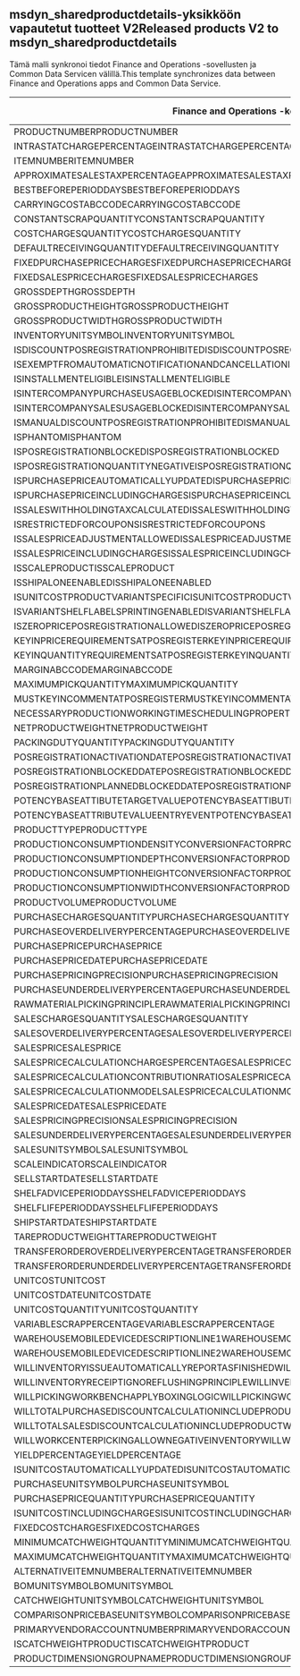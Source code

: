 ## <a name="released-products-v2-to-msdyn_sharedproductdetails"></a><span data-ttu-id="de2e0-101">msdyn_sharedproductdetails-yksikköön vapautetut tuotteet V2</span><span class="sxs-lookup"><span data-stu-id="de2e0-101">Released products V2 to msdyn_sharedproductdetails</span></span>

<span data-ttu-id="de2e0-102">Tämä malli synkronoi tiedot Finance and Operations -sovellusten ja Common Data Servicen välillä.</span><span class="sxs-lookup"><span data-stu-id="de2e0-102">This template synchronizes data between Finance and Operations apps and Common Data Service.</span></span>

<span data-ttu-id="de2e0-103">Finance and Operations -kenttä</span><span class="sxs-lookup"><span data-stu-id="de2e0-103">Finance and Operations field</span></span> | <span data-ttu-id="de2e0-104">Määritystyyppi</span><span class="sxs-lookup"><span data-stu-id="de2e0-104">Map type</span></span> | <span data-ttu-id="de2e0-105">Muu Dynamics 365 -kenttä</span><span class="sxs-lookup"><span data-stu-id="de2e0-105">Other Dynamics 365 field</span></span> | <span data-ttu-id="de2e0-106">Oletusarvo</span><span class="sxs-lookup"><span data-stu-id="de2e0-106">Default value</span></span>
---|---|---|---
<span data-ttu-id="de2e0-107">PRODUCTNUMBER</span><span class="sxs-lookup"><span data-stu-id="de2e0-107">PRODUCTNUMBER</span></span> | > | <span data-ttu-id="de2e0-108">msdyn_globalproduct.msdyn_productnumber</span><span class="sxs-lookup"><span data-stu-id="de2e0-108">msdyn_globalproduct.msdyn_productnumber</span></span> | 
<span data-ttu-id="de2e0-109">INTRASTATCHARGEPERCENTAGE</span><span class="sxs-lookup"><span data-stu-id="de2e0-109">INTRASTATCHARGEPERCENTAGE</span></span> | > | <span data-ttu-id="de2e0-110">msdyn_intrastatchargepercentage</span><span class="sxs-lookup"><span data-stu-id="de2e0-110">msdyn_intrastatchargepercentage</span></span> | 
<span data-ttu-id="de2e0-111">ITEMNUMBER</span><span class="sxs-lookup"><span data-stu-id="de2e0-111">ITEMNUMBER</span></span> | >> | <span data-ttu-id="de2e0-112">msdyn_itemnumber</span><span class="sxs-lookup"><span data-stu-id="de2e0-112">msdyn_itemnumber</span></span> | 
<span data-ttu-id="de2e0-113">APPROXIMATESALESTAXPERCENTAGE</span><span class="sxs-lookup"><span data-stu-id="de2e0-113">APPROXIMATESALESTAXPERCENTAGE</span></span> | > | <span data-ttu-id="de2e0-114">msdyn_approximatesalestaxpercentage</span><span class="sxs-lookup"><span data-stu-id="de2e0-114">msdyn_approximatesalestaxpercentage</span></span> | 
<span data-ttu-id="de2e0-115">BESTBEFOREPERIODDAYS</span><span class="sxs-lookup"><span data-stu-id="de2e0-115">BESTBEFOREPERIODDAYS</span></span> | > | <span data-ttu-id="de2e0-116">msdyn_bestbeforeperioddays</span><span class="sxs-lookup"><span data-stu-id="de2e0-116">msdyn_bestbeforeperioddays</span></span> | 
<span data-ttu-id="de2e0-117">CARRYINGCOSTABCCODE</span><span class="sxs-lookup"><span data-stu-id="de2e0-117">CARRYINGCOSTABCCODE</span></span> | >> | <span data-ttu-id="de2e0-118">msdyn_carryingcostabccode</span><span class="sxs-lookup"><span data-stu-id="de2e0-118">msdyn_carryingcostabccode</span></span> | 
<span data-ttu-id="de2e0-119">CONSTANTSCRAPQUANTITY</span><span class="sxs-lookup"><span data-stu-id="de2e0-119">CONSTANTSCRAPQUANTITY</span></span> | > | <span data-ttu-id="de2e0-120">msdyn_constantscrapquantity</span><span class="sxs-lookup"><span data-stu-id="de2e0-120">msdyn_constantscrapquantity</span></span> | 
<span data-ttu-id="de2e0-121">COSTCHARGESQUANTITY</span><span class="sxs-lookup"><span data-stu-id="de2e0-121">COSTCHARGESQUANTITY</span></span> | > | <span data-ttu-id="de2e0-122">msdyn_costchargesquantity</span><span class="sxs-lookup"><span data-stu-id="de2e0-122">msdyn_costchargesquantity</span></span> | 
<span data-ttu-id="de2e0-123">DEFAULTRECEIVINGQUANTITY</span><span class="sxs-lookup"><span data-stu-id="de2e0-123">DEFAULTRECEIVINGQUANTITY</span></span> | > | <span data-ttu-id="de2e0-124">msdyn_defaultreceivingquantity</span><span class="sxs-lookup"><span data-stu-id="de2e0-124">msdyn_defaultreceivingquantity</span></span> | 
<span data-ttu-id="de2e0-125">FIXEDPURCHASEPRICECHARGES</span><span class="sxs-lookup"><span data-stu-id="de2e0-125">FIXEDPURCHASEPRICECHARGES</span></span> | > | <span data-ttu-id="de2e0-126">msdyn_fixedpurchasepricecharges</span><span class="sxs-lookup"><span data-stu-id="de2e0-126">msdyn_fixedpurchasepricecharges</span></span> | 
<span data-ttu-id="de2e0-127">FIXEDSALESPRICECHARGES</span><span class="sxs-lookup"><span data-stu-id="de2e0-127">FIXEDSALESPRICECHARGES</span></span> | > | <span data-ttu-id="de2e0-128">msdyn_fixedsalespricecharges</span><span class="sxs-lookup"><span data-stu-id="de2e0-128">msdyn_fixedsalespricecharges</span></span> | 
<span data-ttu-id="de2e0-129">GROSSDEPTH</span><span class="sxs-lookup"><span data-stu-id="de2e0-129">GROSSDEPTH</span></span> | > | <span data-ttu-id="de2e0-130">msdyn_grossdepth</span><span class="sxs-lookup"><span data-stu-id="de2e0-130">msdyn_grossdepth</span></span> | 
<span data-ttu-id="de2e0-131">GROSSPRODUCTHEIGHT</span><span class="sxs-lookup"><span data-stu-id="de2e0-131">GROSSPRODUCTHEIGHT</span></span> | > | <span data-ttu-id="de2e0-132">msdyn_grossproductheight</span><span class="sxs-lookup"><span data-stu-id="de2e0-132">msdyn_grossproductheight</span></span> | 
<span data-ttu-id="de2e0-133">GROSSPRODUCTWIDTH</span><span class="sxs-lookup"><span data-stu-id="de2e0-133">GROSSPRODUCTWIDTH</span></span> | > | <span data-ttu-id="de2e0-134">msdyn_grossproductwidth</span><span class="sxs-lookup"><span data-stu-id="de2e0-134">msdyn_grossproductwidth</span></span> | 
<span data-ttu-id="de2e0-135">INVENTORYUNITSYMBOL</span><span class="sxs-lookup"><span data-stu-id="de2e0-135">INVENTORYUNITSYMBOL</span></span> | > | <span data-ttu-id="de2e0-136">msdyn_inventoryunitsymbol.msdyn_symbol</span><span class="sxs-lookup"><span data-stu-id="de2e0-136">msdyn_inventoryunitsymbol.msdyn_symbol</span></span> | 
<span data-ttu-id="de2e0-137">ISDISCOUNTPOSREGISTRATIONPROHIBITED</span><span class="sxs-lookup"><span data-stu-id="de2e0-137">ISDISCOUNTPOSREGISTRATIONPROHIBITED</span></span> | >> | <span data-ttu-id="de2e0-138">msdyn_isdiscountposregistrationprohibited</span><span class="sxs-lookup"><span data-stu-id="de2e0-138">msdyn_isdiscountposregistrationprohibited</span></span> | 
<span data-ttu-id="de2e0-139">ISEXEMPTFROMAUTOMATICNOTIFICATIONANDCANCELLATION</span><span class="sxs-lookup"><span data-stu-id="de2e0-139">ISEXEMPTFROMAUTOMATICNOTIFICATIONANDCANCELLATION</span></span> | >> | <span data-ttu-id="de2e0-140">msdyn_exemptautomaticnotificationcancel</span><span class="sxs-lookup"><span data-stu-id="de2e0-140">msdyn_exemptautomaticnotificationcancel</span></span> | 
<span data-ttu-id="de2e0-141">ISINSTALLMENTELIGIBLE</span><span class="sxs-lookup"><span data-stu-id="de2e0-141">ISINSTALLMENTELIGIBLE</span></span> | >> | <span data-ttu-id="de2e0-142">msdyn_isinstallmenteligible</span><span class="sxs-lookup"><span data-stu-id="de2e0-142">msdyn_isinstallmenteligible</span></span> | 
<span data-ttu-id="de2e0-143">ISINTERCOMPANYPURCHASEUSAGEBLOCKED</span><span class="sxs-lookup"><span data-stu-id="de2e0-143">ISINTERCOMPANYPURCHASEUSAGEBLOCKED</span></span> | >> | <span data-ttu-id="de2e0-144">msdyn_isintercompanypurchaseusageblocked</span><span class="sxs-lookup"><span data-stu-id="de2e0-144">msdyn_isintercompanypurchaseusageblocked</span></span> | 
<span data-ttu-id="de2e0-145">ISINTERCOMPANYSALESUSAGEBLOCKED</span><span class="sxs-lookup"><span data-stu-id="de2e0-145">ISINTERCOMPANYSALESUSAGEBLOCKED</span></span> | >> | <span data-ttu-id="de2e0-146">msdyn_isintercompanysalesusageblocked</span><span class="sxs-lookup"><span data-stu-id="de2e0-146">msdyn_isintercompanysalesusageblocked</span></span> | 
<span data-ttu-id="de2e0-147">ISMANUALDISCOUNTPOSREGISTRATIONPROHIBITED</span><span class="sxs-lookup"><span data-stu-id="de2e0-147">ISMANUALDISCOUNTPOSREGISTRATIONPROHIBITED</span></span> | >> | <span data-ttu-id="de2e0-148">msdyn_ismanualdiscposregistrationprohibited</span><span class="sxs-lookup"><span data-stu-id="de2e0-148">msdyn_ismanualdiscposregistrationprohibited</span></span> | 
<span data-ttu-id="de2e0-149">ISPHANTOM</span><span class="sxs-lookup"><span data-stu-id="de2e0-149">ISPHANTOM</span></span> | >> | <span data-ttu-id="de2e0-150">msdyn_isphantom</span><span class="sxs-lookup"><span data-stu-id="de2e0-150">msdyn_isphantom</span></span> | 
<span data-ttu-id="de2e0-151">ISPOSREGISTRATIONBLOCKED</span><span class="sxs-lookup"><span data-stu-id="de2e0-151">ISPOSREGISTRATIONBLOCKED</span></span> | >> | <span data-ttu-id="de2e0-152">msdyn_isposregistrationblocked</span><span class="sxs-lookup"><span data-stu-id="de2e0-152">msdyn_isposregistrationblocked</span></span> | 
<span data-ttu-id="de2e0-153">ISPOSREGISTRATIONQUANTITYNEGATIVE</span><span class="sxs-lookup"><span data-stu-id="de2e0-153">ISPOSREGISTRATIONQUANTITYNEGATIVE</span></span> | >> | <span data-ttu-id="de2e0-154">msdyn_isposregistrationquantitynegative</span><span class="sxs-lookup"><span data-stu-id="de2e0-154">msdyn_isposregistrationquantitynegative</span></span> | 
<span data-ttu-id="de2e0-155">ISPURCHASEPRICEAUTOMATICALLYUPDATED</span><span class="sxs-lookup"><span data-stu-id="de2e0-155">ISPURCHASEPRICEAUTOMATICALLYUPDATED</span></span> | >> | <span data-ttu-id="de2e0-156">msdyn_ispurchasepriceautomaticallyupdated</span><span class="sxs-lookup"><span data-stu-id="de2e0-156">msdyn_ispurchasepriceautomaticallyupdated</span></span> | 
<span data-ttu-id="de2e0-157">ISPURCHASEPRICEINCLUDINGCHARGES</span><span class="sxs-lookup"><span data-stu-id="de2e0-157">ISPURCHASEPRICEINCLUDINGCHARGES</span></span> | >> | <span data-ttu-id="de2e0-158">msdyn_ispurchasepriceincludingcharges</span><span class="sxs-lookup"><span data-stu-id="de2e0-158">msdyn_ispurchasepriceincludingcharges</span></span> | 
<span data-ttu-id="de2e0-159">ISSALESWITHHOLDINGTAXCALCULATED</span><span class="sxs-lookup"><span data-stu-id="de2e0-159">ISSALESWITHHOLDINGTAXCALCULATED</span></span> | >> | <span data-ttu-id="de2e0-160">msdyn_issaleswithholdingtaxcalculated</span><span class="sxs-lookup"><span data-stu-id="de2e0-160">msdyn_issaleswithholdingtaxcalculated</span></span> | 
<span data-ttu-id="de2e0-161">ISRESTRICTEDFORCOUPONS</span><span class="sxs-lookup"><span data-stu-id="de2e0-161">ISRESTRICTEDFORCOUPONS</span></span> | >> | <span data-ttu-id="de2e0-162">msdyn_isrestrictedforcoupons</span><span class="sxs-lookup"><span data-stu-id="de2e0-162">msdyn_isrestrictedforcoupons</span></span> | 
<span data-ttu-id="de2e0-163">ISSALESPRICEADJUSTMENTALLOWED</span><span class="sxs-lookup"><span data-stu-id="de2e0-163">ISSALESPRICEADJUSTMENTALLOWED</span></span> | >> | <span data-ttu-id="de2e0-164">msdyn_issalespriceadjustmentallowed</span><span class="sxs-lookup"><span data-stu-id="de2e0-164">msdyn_issalespriceadjustmentallowed</span></span> | 
<span data-ttu-id="de2e0-165">ISSALESPRICEINCLUDINGCHARGES</span><span class="sxs-lookup"><span data-stu-id="de2e0-165">ISSALESPRICEINCLUDINGCHARGES</span></span> | >> | <span data-ttu-id="de2e0-166">msdyn_issalespriceincludingcharges</span><span class="sxs-lookup"><span data-stu-id="de2e0-166">msdyn_issalespriceincludingcharges</span></span> | 
<span data-ttu-id="de2e0-167">ISSCALEPRODUCT</span><span class="sxs-lookup"><span data-stu-id="de2e0-167">ISSCALEPRODUCT</span></span> | >> | <span data-ttu-id="de2e0-168">msdyn_isscaleproduct</span><span class="sxs-lookup"><span data-stu-id="de2e0-168">msdyn_isscaleproduct</span></span> | 
<span data-ttu-id="de2e0-169">ISSHIPALONEENABLED</span><span class="sxs-lookup"><span data-stu-id="de2e0-169">ISSHIPALONEENABLED</span></span> | >> | <span data-ttu-id="de2e0-170">msdyn_isshipaloneenabled</span><span class="sxs-lookup"><span data-stu-id="de2e0-170">msdyn_isshipaloneenabled</span></span> | 
<span data-ttu-id="de2e0-171">ISUNITCOSTPRODUCTVARIANTSPECIFIC</span><span class="sxs-lookup"><span data-stu-id="de2e0-171">ISUNITCOSTPRODUCTVARIANTSPECIFIC</span></span> | >> | <span data-ttu-id="de2e0-172">msdyn_isunitcostproductvariantspecific</span><span class="sxs-lookup"><span data-stu-id="de2e0-172">msdyn_isunitcostproductvariantspecific</span></span> | 
<span data-ttu-id="de2e0-173">ISVARIANTSHELFLABELSPRINTINGENABLED</span><span class="sxs-lookup"><span data-stu-id="de2e0-173">ISVARIANTSHELFLABELSPRINTINGENABLED</span></span> | >> | <span data-ttu-id="de2e0-174">msdyn_isvariantshelflabelsprintingenabled</span><span class="sxs-lookup"><span data-stu-id="de2e0-174">msdyn_isvariantshelflabelsprintingenabled</span></span> | 
<span data-ttu-id="de2e0-175">ISZEROPRICEPOSREGISTRATIONALLOWED</span><span class="sxs-lookup"><span data-stu-id="de2e0-175">ISZEROPRICEPOSREGISTRATIONALLOWED</span></span> | >> | <span data-ttu-id="de2e0-176">msdyn_iszeropriceposregistrationallowed</span><span class="sxs-lookup"><span data-stu-id="de2e0-176">msdyn_iszeropriceposregistrationallowed</span></span> | 
<span data-ttu-id="de2e0-177">KEYINPRICEREQUIREMENTSATPOSREGISTER</span><span class="sxs-lookup"><span data-stu-id="de2e0-177">KEYINPRICEREQUIREMENTSATPOSREGISTER</span></span> | >> | <span data-ttu-id="de2e0-178">msdyn_keyinpricerequirementsatposregister</span><span class="sxs-lookup"><span data-stu-id="de2e0-178">msdyn_keyinpricerequirementsatposregister</span></span> | 
<span data-ttu-id="de2e0-179">KEYINQUANTITYREQUIREMENTSATPOSREGISTER</span><span class="sxs-lookup"><span data-stu-id="de2e0-179">KEYINQUANTITYREQUIREMENTSATPOSREGISTER</span></span> | >> | <span data-ttu-id="de2e0-180">msdyn_keyinquantityrequirementsatposregister</span><span class="sxs-lookup"><span data-stu-id="de2e0-180">msdyn_keyinquantityrequirementsatposregister</span></span> | 
<span data-ttu-id="de2e0-181">MARGINABCCODE</span><span class="sxs-lookup"><span data-stu-id="de2e0-181">MARGINABCCODE</span></span> | >> | <span data-ttu-id="de2e0-182">msdyn_marginabccode</span><span class="sxs-lookup"><span data-stu-id="de2e0-182">msdyn_marginabccode</span></span> | 
<span data-ttu-id="de2e0-183">MAXIMUMPICKQUANTITY</span><span class="sxs-lookup"><span data-stu-id="de2e0-183">MAXIMUMPICKQUANTITY</span></span> | > | <span data-ttu-id="de2e0-184">msdyn_maximumpickquantity</span><span class="sxs-lookup"><span data-stu-id="de2e0-184">msdyn_maximumpickquantity</span></span> | 
<span data-ttu-id="de2e0-185">MUSTKEYINCOMMENTATPOSREGISTER</span><span class="sxs-lookup"><span data-stu-id="de2e0-185">MUSTKEYINCOMMENTATPOSREGISTER</span></span> | >> | <span data-ttu-id="de2e0-186">msdyn_mustkeyincommentatposregister</span><span class="sxs-lookup"><span data-stu-id="de2e0-186">msdyn_mustkeyincommentatposregister</span></span> | 
<span data-ttu-id="de2e0-187">NECESSARYPRODUCTIONWORKINGTIMESCHEDULINGPROPERTYID</span><span class="sxs-lookup"><span data-stu-id="de2e0-187">NECESSARYPRODUCTIONWORKINGTIMESCHEDULINGPROPERTYID</span></span> | > | <span data-ttu-id="de2e0-188">msdyn_necessaryproductionworkingtimeschedulingp</span><span class="sxs-lookup"><span data-stu-id="de2e0-188">msdyn_necessaryproductionworkingtimeschedulingp</span></span> | 
<span data-ttu-id="de2e0-189">NETPRODUCTWEIGHT</span><span class="sxs-lookup"><span data-stu-id="de2e0-189">NETPRODUCTWEIGHT</span></span> | > | <span data-ttu-id="de2e0-190">msdyn_netproductweight</span><span class="sxs-lookup"><span data-stu-id="de2e0-190">msdyn_netproductweight</span></span> | 
<span data-ttu-id="de2e0-191">PACKINGDUTYQUANTITY</span><span class="sxs-lookup"><span data-stu-id="de2e0-191">PACKINGDUTYQUANTITY</span></span> | > | <span data-ttu-id="de2e0-192">msdyn_packingdutyquantity</span><span class="sxs-lookup"><span data-stu-id="de2e0-192">msdyn_packingdutyquantity</span></span> | 
<span data-ttu-id="de2e0-193">POSREGISTRATIONACTIVATIONDATE</span><span class="sxs-lookup"><span data-stu-id="de2e0-193">POSREGISTRATIONACTIVATIONDATE</span></span> | > | <span data-ttu-id="de2e0-194">msdyn_posregistrationactivationdate</span><span class="sxs-lookup"><span data-stu-id="de2e0-194">msdyn_posregistrationactivationdate</span></span> | 
<span data-ttu-id="de2e0-195">POSREGISTRATIONBLOCKEDDATE</span><span class="sxs-lookup"><span data-stu-id="de2e0-195">POSREGISTRATIONBLOCKEDDATE</span></span> | > | <span data-ttu-id="de2e0-196">msdyn_posregistrationblockeddate</span><span class="sxs-lookup"><span data-stu-id="de2e0-196">msdyn_posregistrationblockeddate</span></span> | 
<span data-ttu-id="de2e0-197">POSREGISTRATIONPLANNEDBLOCKEDDATE</span><span class="sxs-lookup"><span data-stu-id="de2e0-197">POSREGISTRATIONPLANNEDBLOCKEDDATE</span></span> | > | <span data-ttu-id="de2e0-198">msdyn_posregistrationplannedblockeddate</span><span class="sxs-lookup"><span data-stu-id="de2e0-198">msdyn_posregistrationplannedblockeddate</span></span> | 
<span data-ttu-id="de2e0-199">POTENCYBASEATTIBUTETARGETVALUE</span><span class="sxs-lookup"><span data-stu-id="de2e0-199">POTENCYBASEATTIBUTETARGETVALUE</span></span> | > | <span data-ttu-id="de2e0-200">msdyn_potencybaseattibutetargetvalue</span><span class="sxs-lookup"><span data-stu-id="de2e0-200">msdyn_potencybaseattibutetargetvalue</span></span> | 
<span data-ttu-id="de2e0-201">POTENCYBASEATTRIBUTEVALUEENTRYEVENT</span><span class="sxs-lookup"><span data-stu-id="de2e0-201">POTENCYBASEATTRIBUTEVALUEENTRYEVENT</span></span> | >> | <span data-ttu-id="de2e0-202">msdyn_potencybaseattributevalueentryevent</span><span class="sxs-lookup"><span data-stu-id="de2e0-202">msdyn_potencybaseattributevalueentryevent</span></span> | 
<span data-ttu-id="de2e0-203">PRODUCTTYPE</span><span class="sxs-lookup"><span data-stu-id="de2e0-203">PRODUCTTYPE</span></span> | >> | <span data-ttu-id="de2e0-204">msdyn_producttype</span><span class="sxs-lookup"><span data-stu-id="de2e0-204">msdyn_producttype</span></span> | 
<span data-ttu-id="de2e0-205">PRODUCTIONCONSUMPTIONDENSITYCONVERSIONFACTOR</span><span class="sxs-lookup"><span data-stu-id="de2e0-205">PRODUCTIONCONSUMPTIONDENSITYCONVERSIONFACTOR</span></span> | > | <span data-ttu-id="de2e0-206">msdyn_productionconsumptiondensityconversion</span><span class="sxs-lookup"><span data-stu-id="de2e0-206">msdyn_productionconsumptiondensityconversion</span></span> | 
<span data-ttu-id="de2e0-207">PRODUCTIONCONSUMPTIONDEPTHCONVERSIONFACTOR</span><span class="sxs-lookup"><span data-stu-id="de2e0-207">PRODUCTIONCONSUMPTIONDEPTHCONVERSIONFACTOR</span></span> | > | <span data-ttu-id="de2e0-208">msdyn_productionconsumptiondepthconversion</span><span class="sxs-lookup"><span data-stu-id="de2e0-208">msdyn_productionconsumptiondepthconversion</span></span> | 
<span data-ttu-id="de2e0-209">PRODUCTIONCONSUMPTIONHEIGHTCONVERSIONFACTOR</span><span class="sxs-lookup"><span data-stu-id="de2e0-209">PRODUCTIONCONSUMPTIONHEIGHTCONVERSIONFACTOR</span></span> | > | <span data-ttu-id="de2e0-210">msdyn_productionconsumptionheightconversion</span><span class="sxs-lookup"><span data-stu-id="de2e0-210">msdyn_productionconsumptionheightconversion</span></span> | 
<span data-ttu-id="de2e0-211">PRODUCTIONCONSUMPTIONWIDTHCONVERSIONFACTOR</span><span class="sxs-lookup"><span data-stu-id="de2e0-211">PRODUCTIONCONSUMPTIONWIDTHCONVERSIONFACTOR</span></span> | > | <span data-ttu-id="de2e0-212">msdyn_productionconsumptionwidthconversion</span><span class="sxs-lookup"><span data-stu-id="de2e0-212">msdyn_productionconsumptionwidthconversion</span></span> | 
<span data-ttu-id="de2e0-213">PRODUCTVOLUME</span><span class="sxs-lookup"><span data-stu-id="de2e0-213">PRODUCTVOLUME</span></span> | > | <span data-ttu-id="de2e0-214">msdyn_productvolume</span><span class="sxs-lookup"><span data-stu-id="de2e0-214">msdyn_productvolume</span></span> | 
<span data-ttu-id="de2e0-215">PURCHASECHARGESQUANTITY</span><span class="sxs-lookup"><span data-stu-id="de2e0-215">PURCHASECHARGESQUANTITY</span></span> | > | <span data-ttu-id="de2e0-216">msdyn_purchasechargesquantity</span><span class="sxs-lookup"><span data-stu-id="de2e0-216">msdyn_purchasechargesquantity</span></span> | 
<span data-ttu-id="de2e0-217">PURCHASEOVERDELIVERYPERCENTAGE</span><span class="sxs-lookup"><span data-stu-id="de2e0-217">PURCHASEOVERDELIVERYPERCENTAGE</span></span> | > | <span data-ttu-id="de2e0-218">msdyn_purchaseoverdeliverypercentage</span><span class="sxs-lookup"><span data-stu-id="de2e0-218">msdyn_purchaseoverdeliverypercentage</span></span> | 
<span data-ttu-id="de2e0-219">PURCHASEPRICE</span><span class="sxs-lookup"><span data-stu-id="de2e0-219">PURCHASEPRICE</span></span> | > | <span data-ttu-id="de2e0-220">msdyn_purchaseprice</span><span class="sxs-lookup"><span data-stu-id="de2e0-220">msdyn_purchaseprice</span></span> | 
<span data-ttu-id="de2e0-221">PURCHASEPRICEDATE</span><span class="sxs-lookup"><span data-stu-id="de2e0-221">PURCHASEPRICEDATE</span></span> | > | <span data-ttu-id="de2e0-222">msdyn_purchasepricedate</span><span class="sxs-lookup"><span data-stu-id="de2e0-222">msdyn_purchasepricedate</span></span> | 
<span data-ttu-id="de2e0-223">PURCHASEPRICINGPRECISION</span><span class="sxs-lookup"><span data-stu-id="de2e0-223">PURCHASEPRICINGPRECISION</span></span> | > | <span data-ttu-id="de2e0-224">msdyn_purchasepricingprecision</span><span class="sxs-lookup"><span data-stu-id="de2e0-224">msdyn_purchasepricingprecision</span></span> | 
<span data-ttu-id="de2e0-225">PURCHASEUNDERDELIVERYPERCENTAGE</span><span class="sxs-lookup"><span data-stu-id="de2e0-225">PURCHASEUNDERDELIVERYPERCENTAGE</span></span> | > | <span data-ttu-id="de2e0-226">msdyn_purchaseunderdeliverypercentage</span><span class="sxs-lookup"><span data-stu-id="de2e0-226">msdyn_purchaseunderdeliverypercentage</span></span> | 
<span data-ttu-id="de2e0-227">RAWMATERIALPICKINGPRINCIPLE</span><span class="sxs-lookup"><span data-stu-id="de2e0-227">RAWMATERIALPICKINGPRINCIPLE</span></span> | >> | <span data-ttu-id="de2e0-228">msdyn_rawmaterialpickingprinciple</span><span class="sxs-lookup"><span data-stu-id="de2e0-228">msdyn_rawmaterialpickingprinciple</span></span> | 
<span data-ttu-id="de2e0-229">SALESCHARGESQUANTITY</span><span class="sxs-lookup"><span data-stu-id="de2e0-229">SALESCHARGESQUANTITY</span></span> | > | <span data-ttu-id="de2e0-230">msdyn_saleschargesquantity</span><span class="sxs-lookup"><span data-stu-id="de2e0-230">msdyn_saleschargesquantity</span></span> | 
<span data-ttu-id="de2e0-231">SALESOVERDELIVERYPERCENTAGE</span><span class="sxs-lookup"><span data-stu-id="de2e0-231">SALESOVERDELIVERYPERCENTAGE</span></span> | > | <span data-ttu-id="de2e0-232">msdyn_salesoverdeliverypercentage</span><span class="sxs-lookup"><span data-stu-id="de2e0-232">msdyn_salesoverdeliverypercentage</span></span> | 
<span data-ttu-id="de2e0-233">SALESPRICE</span><span class="sxs-lookup"><span data-stu-id="de2e0-233">SALESPRICE</span></span> | > | <span data-ttu-id="de2e0-234">msdyn_salesprice</span><span class="sxs-lookup"><span data-stu-id="de2e0-234">msdyn_salesprice</span></span> | 
<span data-ttu-id="de2e0-235">SALESPRICECALCULATIONCHARGESPERCENTAGE</span><span class="sxs-lookup"><span data-stu-id="de2e0-235">SALESPRICECALCULATIONCHARGESPERCENTAGE</span></span> | > | <span data-ttu-id="de2e0-236">msdyn_salespricecalculationchargespercentage</span><span class="sxs-lookup"><span data-stu-id="de2e0-236">msdyn_salespricecalculationchargespercentage</span></span> | 
<span data-ttu-id="de2e0-237">SALESPRICECALCULATIONCONTRIBUTIONRATIO</span><span class="sxs-lookup"><span data-stu-id="de2e0-237">SALESPRICECALCULATIONCONTRIBUTIONRATIO</span></span> | > | <span data-ttu-id="de2e0-238">msdyn_salespricecalculationcontributionratio</span><span class="sxs-lookup"><span data-stu-id="de2e0-238">msdyn_salespricecalculationcontributionratio</span></span> | 
<span data-ttu-id="de2e0-239">SALESPRICECALCULATIONMODEL</span><span class="sxs-lookup"><span data-stu-id="de2e0-239">SALESPRICECALCULATIONMODEL</span></span> | >> | <span data-ttu-id="de2e0-240">msdyn_salespricecalculationmodel</span><span class="sxs-lookup"><span data-stu-id="de2e0-240">msdyn_salespricecalculationmodel</span></span> | 
<span data-ttu-id="de2e0-241">SALESPRICEDATE</span><span class="sxs-lookup"><span data-stu-id="de2e0-241">SALESPRICEDATE</span></span> | > | <span data-ttu-id="de2e0-242">msdyn_salespricedate</span><span class="sxs-lookup"><span data-stu-id="de2e0-242">msdyn_salespricedate</span></span> | 
<span data-ttu-id="de2e0-243">SALESPRICINGPRECISION</span><span class="sxs-lookup"><span data-stu-id="de2e0-243">SALESPRICINGPRECISION</span></span> | > | <span data-ttu-id="de2e0-244">msdyn_salespricingprecision</span><span class="sxs-lookup"><span data-stu-id="de2e0-244">msdyn_salespricingprecision</span></span> | 
<span data-ttu-id="de2e0-245">SALESUNDERDELIVERYPERCENTAGE</span><span class="sxs-lookup"><span data-stu-id="de2e0-245">SALESUNDERDELIVERYPERCENTAGE</span></span> | > | <span data-ttu-id="de2e0-246">msdyn_salesunderdeliverypercentage</span><span class="sxs-lookup"><span data-stu-id="de2e0-246">msdyn_salesunderdeliverypercentage</span></span> | 
<span data-ttu-id="de2e0-247">SALESUNITSYMBOL</span><span class="sxs-lookup"><span data-stu-id="de2e0-247">SALESUNITSYMBOL</span></span> | > | <span data-ttu-id="de2e0-248">msdyn_salesunitsymbol.msdyn_symbol</span><span class="sxs-lookup"><span data-stu-id="de2e0-248">msdyn_salesunitsymbol.msdyn_symbol</span></span> | 
<span data-ttu-id="de2e0-249">SCALEINDICATOR</span><span class="sxs-lookup"><span data-stu-id="de2e0-249">SCALEINDICATOR</span></span> | >> | <span data-ttu-id="de2e0-250">msdyn_scaleindicator</span><span class="sxs-lookup"><span data-stu-id="de2e0-250">msdyn_scaleindicator</span></span> | 
<span data-ttu-id="de2e0-251">SELLSTARTDATE</span><span class="sxs-lookup"><span data-stu-id="de2e0-251">SELLSTARTDATE</span></span> | > | <span data-ttu-id="de2e0-252">msdyn_sellstartdate</span><span class="sxs-lookup"><span data-stu-id="de2e0-252">msdyn_sellstartdate</span></span> | 
<span data-ttu-id="de2e0-253">SHELFADVICEPERIODDAYS</span><span class="sxs-lookup"><span data-stu-id="de2e0-253">SHELFADVICEPERIODDAYS</span></span> | > | <span data-ttu-id="de2e0-254">msdyn_shelfadviceperioddays</span><span class="sxs-lookup"><span data-stu-id="de2e0-254">msdyn_shelfadviceperioddays</span></span> | 
<span data-ttu-id="de2e0-255">SHELFLIFEPERIODDAYS</span><span class="sxs-lookup"><span data-stu-id="de2e0-255">SHELFLIFEPERIODDAYS</span></span> | > | <span data-ttu-id="de2e0-256">msdyn_shelflifeperioddays</span><span class="sxs-lookup"><span data-stu-id="de2e0-256">msdyn_shelflifeperioddays</span></span> | 
<span data-ttu-id="de2e0-257">SHIPSTARTDATE</span><span class="sxs-lookup"><span data-stu-id="de2e0-257">SHIPSTARTDATE</span></span> | > | <span data-ttu-id="de2e0-258">msdyn_shipstartdate</span><span class="sxs-lookup"><span data-stu-id="de2e0-258">msdyn_shipstartdate</span></span> | 
<span data-ttu-id="de2e0-259">TAREPRODUCTWEIGHT</span><span class="sxs-lookup"><span data-stu-id="de2e0-259">TAREPRODUCTWEIGHT</span></span> | > | <span data-ttu-id="de2e0-260">msdyn_tareproductweight</span><span class="sxs-lookup"><span data-stu-id="de2e0-260">msdyn_tareproductweight</span></span> | 
<span data-ttu-id="de2e0-261">TRANSFERORDEROVERDELIVERYPERCENTAGE</span><span class="sxs-lookup"><span data-stu-id="de2e0-261">TRANSFERORDEROVERDELIVERYPERCENTAGE</span></span> | > | <span data-ttu-id="de2e0-262">msdyn_transferorderoverdeliverypercentage</span><span class="sxs-lookup"><span data-stu-id="de2e0-262">msdyn_transferorderoverdeliverypercentage</span></span> | 
<span data-ttu-id="de2e0-263">TRANSFERORDERUNDERDELIVERYPERCENTAGE</span><span class="sxs-lookup"><span data-stu-id="de2e0-263">TRANSFERORDERUNDERDELIVERYPERCENTAGE</span></span> | > | <span data-ttu-id="de2e0-264">msdyn_transferorderunderdeliverypercentage</span><span class="sxs-lookup"><span data-stu-id="de2e0-264">msdyn_transferorderunderdeliverypercentage</span></span> | 
<span data-ttu-id="de2e0-265">UNITCOST</span><span class="sxs-lookup"><span data-stu-id="de2e0-265">UNITCOST</span></span> | > | <span data-ttu-id="de2e0-266">msdyn_unitcost</span><span class="sxs-lookup"><span data-stu-id="de2e0-266">msdyn_unitcost</span></span> | 
<span data-ttu-id="de2e0-267">UNITCOSTDATE</span><span class="sxs-lookup"><span data-stu-id="de2e0-267">UNITCOSTDATE</span></span> | > | <span data-ttu-id="de2e0-268">msdyn_unitcostdate</span><span class="sxs-lookup"><span data-stu-id="de2e0-268">msdyn_unitcostdate</span></span> | 
<span data-ttu-id="de2e0-269">UNITCOSTQUANTITY</span><span class="sxs-lookup"><span data-stu-id="de2e0-269">UNITCOSTQUANTITY</span></span> | > | <span data-ttu-id="de2e0-270">msdyn_unitcostquantity</span><span class="sxs-lookup"><span data-stu-id="de2e0-270">msdyn_unitcostquantity</span></span> | 
<span data-ttu-id="de2e0-271">VARIABLESCRAPPERCENTAGE</span><span class="sxs-lookup"><span data-stu-id="de2e0-271">VARIABLESCRAPPERCENTAGE</span></span> | > | <span data-ttu-id="de2e0-272">msdyn_variablescrappercentage</span><span class="sxs-lookup"><span data-stu-id="de2e0-272">msdyn_variablescrappercentage</span></span> | 
<span data-ttu-id="de2e0-273">WAREHOUSEMOBILEDEVICEDESCRIPTIONLINE1</span><span class="sxs-lookup"><span data-stu-id="de2e0-273">WAREHOUSEMOBILEDEVICEDESCRIPTIONLINE1</span></span> | > | <span data-ttu-id="de2e0-274">msdyn_warehousemobiledevicedescriptionline1</span><span class="sxs-lookup"><span data-stu-id="de2e0-274">msdyn_warehousemobiledevicedescriptionline1</span></span> | 
<span data-ttu-id="de2e0-275">WAREHOUSEMOBILEDEVICEDESCRIPTIONLINE2</span><span class="sxs-lookup"><span data-stu-id="de2e0-275">WAREHOUSEMOBILEDEVICEDESCRIPTIONLINE2</span></span> | > | <span data-ttu-id="de2e0-276">msdyn_warehousemobiledevicedescriptionline2</span><span class="sxs-lookup"><span data-stu-id="de2e0-276">msdyn_warehousemobiledevicedescriptionline2</span></span> | 
<span data-ttu-id="de2e0-277">WILLINVENTORYISSUEAUTOMATICALLYREPORTASFINISHED</span><span class="sxs-lookup"><span data-stu-id="de2e0-277">WILLINVENTORYISSUEAUTOMATICALLYREPORTASFINISHED</span></span> | >> | <span data-ttu-id="de2e0-278">msdyn_willinventoryissueautoreportasfinished</span><span class="sxs-lookup"><span data-stu-id="de2e0-278">msdyn_willinventoryissueautoreportasfinished</span></span> | 
<span data-ttu-id="de2e0-279">WILLINVENTORYRECEIPTIGNOREFLUSHINGPRINCIPLE</span><span class="sxs-lookup"><span data-stu-id="de2e0-279">WILLINVENTORYRECEIPTIGNOREFLUSHINGPRINCIPLE</span></span> | >> | <span data-ttu-id="de2e0-280">msdyn_willinventoryreceiptignoreflushing</span><span class="sxs-lookup"><span data-stu-id="de2e0-280">msdyn_willinventoryreceiptignoreflushing</span></span> | 
<span data-ttu-id="de2e0-281">WILLPICKINGWORKBENCHAPPLYBOXINGLOGIC</span><span class="sxs-lookup"><span data-stu-id="de2e0-281">WILLPICKINGWORKBENCHAPPLYBOXINGLOGIC</span></span> | >> | <span data-ttu-id="de2e0-282">msdyn_willpickingworkbenchapplyboxinglogic</span><span class="sxs-lookup"><span data-stu-id="de2e0-282">msdyn_willpickingworkbenchapplyboxinglogic</span></span> | 
<span data-ttu-id="de2e0-283">WILLTOTALPURCHASEDISCOUNTCALCULATIONINCLUDEPRODUCT</span><span class="sxs-lookup"><span data-stu-id="de2e0-283">WILLTOTALPURCHASEDISCOUNTCALCULATIONINCLUDEPRODUCT</span></span> | >> | <span data-ttu-id="de2e0-284">msdyn_willtotalpurchdiscountcalcincludeproduct</span><span class="sxs-lookup"><span data-stu-id="de2e0-284">msdyn_willtotalpurchdiscountcalcincludeproduct</span></span> | 
<span data-ttu-id="de2e0-285">WILLTOTALSALESDISCOUNTCALCULATIONINCLUDEPRODUCT</span><span class="sxs-lookup"><span data-stu-id="de2e0-285">WILLTOTALSALESDISCOUNTCALCULATIONINCLUDEPRODUCT</span></span> | >> | <span data-ttu-id="de2e0-286">msdyn_willtotalsalesdiscountcalcincludeproduct</span><span class="sxs-lookup"><span data-stu-id="de2e0-286">msdyn_willtotalsalesdiscountcalcincludeproduct</span></span> | 
<span data-ttu-id="de2e0-287">WILLWORKCENTERPICKINGALLOWNEGATIVEINVENTORY</span><span class="sxs-lookup"><span data-stu-id="de2e0-287">WILLWORKCENTERPICKINGALLOWNEGATIVEINVENTORY</span></span> | >> | <span data-ttu-id="de2e0-288">msdyn_willworkcenterpickingallownegativeinvent</span><span class="sxs-lookup"><span data-stu-id="de2e0-288">msdyn_willworkcenterpickingallownegativeinvent</span></span> | 
<span data-ttu-id="de2e0-289">YIELDPERCENTAGE</span><span class="sxs-lookup"><span data-stu-id="de2e0-289">YIELDPERCENTAGE</span></span> | > | <span data-ttu-id="de2e0-290">msdyn_yieldpercentage</span><span class="sxs-lookup"><span data-stu-id="de2e0-290">msdyn_yieldpercentage</span></span> | 
<span data-ttu-id="de2e0-291">ISUNITCOSTAUTOMATICALLYUPDATED</span><span class="sxs-lookup"><span data-stu-id="de2e0-291">ISUNITCOSTAUTOMATICALLYUPDATED</span></span> | >> | <span data-ttu-id="de2e0-292">msdyn_isunitcostautomaticallyupdated</span><span class="sxs-lookup"><span data-stu-id="de2e0-292">msdyn_isunitcostautomaticallyupdated</span></span> | 
<span data-ttu-id="de2e0-293">PURCHASEUNITSYMBOL</span><span class="sxs-lookup"><span data-stu-id="de2e0-293">PURCHASEUNITSYMBOL</span></span> | > | <span data-ttu-id="de2e0-294">msdyn_purchaseunitsymbol.msdyn_symbol</span><span class="sxs-lookup"><span data-stu-id="de2e0-294">msdyn_purchaseunitsymbol.msdyn_symbol</span></span> | 
<span data-ttu-id="de2e0-295">PURCHASEPRICEQUANTITY</span><span class="sxs-lookup"><span data-stu-id="de2e0-295">PURCHASEPRICEQUANTITY</span></span> | > | <span data-ttu-id="de2e0-296">msdyn_purchasepricequantity</span><span class="sxs-lookup"><span data-stu-id="de2e0-296">msdyn_purchasepricequantity</span></span> | 
<span data-ttu-id="de2e0-297">ISUNITCOSTINCLUDINGCHARGES</span><span class="sxs-lookup"><span data-stu-id="de2e0-297">ISUNITCOSTINCLUDINGCHARGES</span></span> | >> | <span data-ttu-id="de2e0-298">msdyn_isunitcostincludingcharges</span><span class="sxs-lookup"><span data-stu-id="de2e0-298">msdyn_isunitcostincludingcharges</span></span> | 
<span data-ttu-id="de2e0-299">FIXEDCOSTCHARGES</span><span class="sxs-lookup"><span data-stu-id="de2e0-299">FIXEDCOSTCHARGES</span></span> | >> | <span data-ttu-id="de2e0-300">msdyn_fixedcostcharges</span><span class="sxs-lookup"><span data-stu-id="de2e0-300">msdyn_fixedcostcharges</span></span> | 
<span data-ttu-id="de2e0-301">MINIMUMCATCHWEIGHTQUANTITY</span><span class="sxs-lookup"><span data-stu-id="de2e0-301">MINIMUMCATCHWEIGHTQUANTITY</span></span> | >> | <span data-ttu-id="de2e0-302">msdyn_minimumcatchweightquantity</span><span class="sxs-lookup"><span data-stu-id="de2e0-302">msdyn_minimumcatchweightquantity</span></span> | 
<span data-ttu-id="de2e0-303">MAXIMUMCATCHWEIGHTQUANTITY</span><span class="sxs-lookup"><span data-stu-id="de2e0-303">MAXIMUMCATCHWEIGHTQUANTITY</span></span> | >> | <span data-ttu-id="de2e0-304">msdyn_maximumcatchweightquantity</span><span class="sxs-lookup"><span data-stu-id="de2e0-304">msdyn_maximumcatchweightquantity</span></span> | 
<span data-ttu-id="de2e0-305">ALTERNATIVEITEMNUMBER</span><span class="sxs-lookup"><span data-stu-id="de2e0-305">ALTERNATIVEITEMNUMBER</span></span> | >> | <span data-ttu-id="de2e0-306">msdyn_alternativeitemnumber.msdyn_itemnumber</span><span class="sxs-lookup"><span data-stu-id="de2e0-306">msdyn_alternativeitemnumber.msdyn_itemnumber</span></span> | 
<span data-ttu-id="de2e0-307">BOMUNITSYMBOL</span><span class="sxs-lookup"><span data-stu-id="de2e0-307">BOMUNITSYMBOL</span></span> | >> | <span data-ttu-id="de2e0-308">msdyn_bomunitsymbol.msdyn_symbol</span><span class="sxs-lookup"><span data-stu-id="de2e0-308">msdyn_bomunitsymbol.msdyn_symbol</span></span> | 
<span data-ttu-id="de2e0-309">CATCHWEIGHTUNITSYMBOL</span><span class="sxs-lookup"><span data-stu-id="de2e0-309">CATCHWEIGHTUNITSYMBOL</span></span> | >> | <span data-ttu-id="de2e0-310">msdyn_catchweightunitsymbol.msdyn_symbol</span><span class="sxs-lookup"><span data-stu-id="de2e0-310">msdyn_catchweightunitsymbol.msdyn_symbol</span></span> | 
<span data-ttu-id="de2e0-311">COMPARISONPRICEBASEUNITSYMBOL</span><span class="sxs-lookup"><span data-stu-id="de2e0-311">COMPARISONPRICEBASEUNITSYMBOL</span></span> | >> | <span data-ttu-id="de2e0-312">msdyn_comparisonpricebaseunitsymbol.msdyn_symbol</span><span class="sxs-lookup"><span data-stu-id="de2e0-312">msdyn_comparisonpricebaseunitsymbol.msdyn_symbol</span></span> | 
<span data-ttu-id="de2e0-313">PRIMARYVENDORACCOUNTNUMBER</span><span class="sxs-lookup"><span data-stu-id="de2e0-313">PRIMARYVENDORACCOUNTNUMBER</span></span> | >> | <span data-ttu-id="de2e0-314">msdyn_vendorid.msdyn_vendoraccountnumber</span><span class="sxs-lookup"><span data-stu-id="de2e0-314">msdyn_vendorid.msdyn_vendoraccountnumber</span></span> | 
<span data-ttu-id="de2e0-315">ISCATCHWEIGHTPRODUCT</span><span class="sxs-lookup"><span data-stu-id="de2e0-315">ISCATCHWEIGHTPRODUCT</span></span> | >> | <span data-ttu-id="de2e0-316">msdyn_iscatchweight</span><span class="sxs-lookup"><span data-stu-id="de2e0-316">msdyn_iscatchweight</span></span> | 
<span data-ttu-id="de2e0-317">PRODUCTDIMENSIONGROUPNAME</span><span class="sxs-lookup"><span data-stu-id="de2e0-317">PRODUCTDIMENSIONGROUPNAME</span></span> | >> | <span data-ttu-id="de2e0-318">msdyn_productdimensiongroupid.msdyn_groupname</span><span class="sxs-lookup"><span data-stu-id="de2e0-318">msdyn_productdimensiongroupid.msdyn_groupname</span></span> | 

